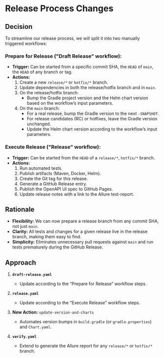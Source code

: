 # Release Process Changes

## Decision

To streamline our release process, we will split it into two manually triggered workflows:
### Prepare for Release ("Draft Release" workflow):
- **Trigger:** Can be started from a specific commit SHA, the `HEAD` of `main`, the `HEAD` of any branch or tag.
- **Actions:**
  1. Create a new `release/*` or `hotfix/*` branch.
  2. Update dependencies in both the release/hotfix branch and in `main`.
  3. On the release/hotfix branch:
     - Bump the Gradle project version and the Helm chart version based on the workflow’s input parameters.
  4. On the `main` branch:
      - For a real release, bump the Gradle version to the next `-SNAPSHOT`.
      - For release candidates (RC) or hotfixes, leave the Gradle version unchanged.
      - Update the Helm chart version according to the workflow’s input parameters.
### Execute Release ("Release" workflow):
- **Trigger:** Can be started from the `HEAD` of a `release/*`, `hotfix/*` branch.
- **Actions:**
    1) Run automated tests.
    2) Publish artifacts (Maven, Docker, Helm).
    3) Create the Git tag for this release.
    4) Generate a GitHub Release entry.
    5) Publish the OpenAPI UI spec to GitHub Pages.
    6) Update release notes with a link to the Allure test-report.

## Rationale

- **Flexibility:** We can now prepare a release branch from any commit SHA, not just `main`.
- **Clarity:** All tests and changes for a given release live in the release branch, making them easy to find.
- **Simplicity:** Eliminates unnecessary pull requests against `main` and run tests prematurely during the GitHub Release.


## Approach 

1. **`draft-release.yaml`**
    - Update according to the “Prepare for Release” workflow steps.

2. **`release.yaml`**
    - Update according to the “Execute Release” workflow steps.

3. **New Action:** `update-version-and-charts`
    - Automates version bumps in `build.gradle` (or `gradle.properties`) and `Chart.yaml`.

4. **`verify.yaml`**
    - Extend to generate the Allure report for any `release/*` or `hotfix/*` branch.
